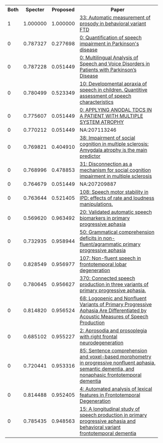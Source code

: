 <html><table><tr>
<th>Both</th>
<th>Specter</th>
<th>Proposed</th>
<th>Paper</th>
</tr>
<tr>
<td>1</td>
<td>1.000000</td>
<td>1.000000</td>
<td><a href="https://www.semanticscholar.org/paper/f952f3efad8519382db5b3cc2e4c9c2dd3e06bd6">33: Automatic measurement of prosody in behavioral variant FTD</a></td>
</tr>
<tr>
<td>0</td>
<td>0.787327</td>
<td>0.277698</td>
<td><a href="https://www.semanticscholar.org/paper/dd7e573725ccc459e42f8fc66bcc0fb548b95899">0: Quantification of speech impairment in Parkinson's disease</a></td>
</tr>
<tr>
<td>0</td>
<td>0.787228</td>
<td>0.051449</td>
<td><a href="https://www.semanticscholar.org/paper/3271b0909088e652ec236f2d79b80a4f93d16557">0: Multilingual Analysis of Speech and Voice Disorders in Patients with Parkinson’s Disease</a></td>
</tr>
<tr>
<td>0</td>
<td>0.780499</td>
<td>0.523349</td>
<td><a href="https://www.semanticscholar.org/paper/1b21ed24016e0f63bc51572b8410cd5338824246">10: Developmental apraxia of speech in children. Quantitive assessment of speech characteristics</a></td>
</tr>
<tr>
<td>0</td>
<td>0.775607</td>
<td>0.051449</td>
<td><a href="https://www.semanticscholar.org/paper/1aaad8f4476d2b691ba68613f369609bc77e1425">0: APPLYING ANODAL TDCS IN A PATIENT WITH MULTIPLE SYSTEM ATROPHY</a></td>
</tr>
<tr>
<td>0</td>
<td>0.770212</td>
<td>0.051449</td>
<td>NA:207113246</td>
</tr>
<tr>
<td>0</td>
<td>0.769821</td>
<td>0.404910</td>
<td><a href="https://www.semanticscholar.org/paper/4c14640bbb38634390b1c1e4fd3513ba193960dc">38: Impairment of social cognition in multiple sclerosis: Amygdala atrophy is the main predictor</a></td>
</tr>
<tr>
<td>0</td>
<td>0.768996</td>
<td>0.478853</td>
<td><a href="https://www.semanticscholar.org/paper/1e42ad7aec2666ac60d1f880c30c72087f2e0dc4">31: Disconnection as a mechanism for social cognition impairment in multiple sclerosis</a></td>
</tr>
<tr>
<td>0</td>
<td>0.764679</td>
<td>0.051449</td>
<td>NA:207209887</td>
</tr>
<tr>
<td>0</td>
<td>0.763644</td>
<td>0.521405</td>
<td><a href="https://www.semanticscholar.org/paper/b3e7124095cd30de2f33650528864d614bc74959">108: Speech motor stability in IPD: effects of rate and loudness manipulations.</a></td>
</tr>
<tr>
<td>0</td>
<td>0.569620</td>
<td>0.963492</td>
<td><a href="https://www.semanticscholar.org/paper/123c3fbad7d19bec1448a3b1a6c1616e552d85b1">20: Validated automatic speech biomarkers in primary progressive aphasia</a></td>
</tr>
<tr>
<td>0</td>
<td>0.732935</td>
<td>0.958944</td>
<td><a href="https://www.semanticscholar.org/paper/4ab94dd57be98086ba2efcb2c3d56dac4b0d1ed8">50: Grammatical comprehension deficits in non-fluent/agrammatic primary progressive aphasia</a></td>
</tr>
<tr>
<td>0</td>
<td>0.828549</td>
<td>0.956977</td>
<td><a href="https://www.semanticscholar.org/paper/b1507b2e1d5e4202d71419f60947952ba2a55c8f">107: Non-fluent speech in frontotemporal lobar degeneration</a></td>
</tr>
<tr>
<td>0</td>
<td>0.780645</td>
<td>0.956627</td>
<td><a href="https://www.semanticscholar.org/paper/e16f8b75483e836dbbe0374373c656abea82c650">370: Connected speech production in three variants of primary progressive aphasia.</a></td>
</tr>
<tr>
<td>0</td>
<td>0.814820</td>
<td>0.956524</td>
<td><a href="https://www.semanticscholar.org/paper/05607f6e24ad583e986721c435cbcf1e9ef16341">68: Logopenic and Nonfluent Variants of Primary Progressive Aphasia Are Differentiated by Acoustic Measures of Speech Production</a></td>
</tr>
<tr>
<td>0</td>
<td>0.685102</td>
<td>0.955227</td>
<td><a href="https://www.semanticscholar.org/paper/18428a7d1b0fa9e3adeec41133221b6e7218d557">2: Aprosodia and prosoplegia with right frontal neurodegeneration</a></td>
</tr>
<tr>
<td>0</td>
<td>0.720441</td>
<td>0.953316</td>
<td><a href="https://www.semanticscholar.org/paper/7bdeab134857e58680320788f14f0da83881fe4e">85: Sentence comprehension and voxel-based morphometry in progressive nonfluent aphasia, semantic dementia, and nonaphasic frontotemporal dementia</a></td>
</tr>
<tr>
<td>0</td>
<td>0.814488</td>
<td>0.952405</td>
<td><a href="https://www.semanticscholar.org/paper/294bd3d2dbed538b78929c162a0933dc9770fcd7">4: Automated analysis of lexical features in Frontotemporal Degeneration</a></td>
</tr>
<tr>
<td>0</td>
<td>0.785435</td>
<td>0.948563</td>
<td><a href="https://www.semanticscholar.org/paper/2d055f2e70bc1858c93d4e438f7acd5f646fe120">15: A longitudinal study of speech production in primary progressive aphasia and behavioral variant frontotemporal dementia</a></td>
</tr>
</table></html>
